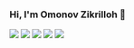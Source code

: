 ### Hi, I'm Omonov Zikrilloh 👏
<a href='https://t.me/Web_Developer_Inc/'><img src='https://image.similarpng.com/very-thumbnail/2021/01/Telegram-icon-with-black-color-on-transparent-background-PNG.png' /></a>
<a href='https://t.me/Web_Developer_Inc/'><img src='https://image.similarpng.com/very-thumbnail/2021/01/Telegram-icon-with-black-color-on-transparent-background-PNG.png' /></a>
<a href='https://t.me/Web_Developer_Inc/'><img src='https://image.similarpng.com/very-thumbnail/2021/01/Telegram-icon-with-black-color-on-transparent-background-PNG.png' /></a>
<a href='https://t.me/Web_Developer_Inc/'><img src='https://image.similarpng.com/very-thumbnail/2021/01/Telegram-icon-with-black-color-on-transparent-background-PNG.png' /></a>
<a href='https://t.me/Web_Developer_Inc/'><img src='https://image.similarpng.com/very-thumbnail/2021/01/Telegram-icon-with-black-color-on-transparent-background-PNG.png' /></a>
